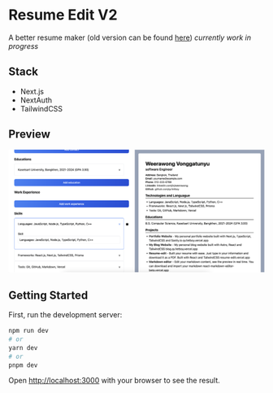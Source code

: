 # Resume Edit V2

A better resume maker (old version can be found [here](https://github.com/Qu1etboy/resume.edit)) _currently work in progress_

## Stack

- Next.js
- NextAuth
- TailwindCSS

## Preview

![](docs/preview.png)

## Getting Started

First, run the development server:

```bash
npm run dev
# or
yarn dev
# or
pnpm dev
```

Open [http://localhost:3000](http://localhost:3000) with your browser to see the result.
